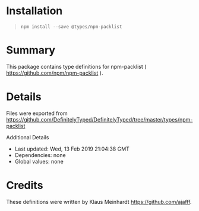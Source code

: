 # Installation
> `npm install --save @types/npm-packlist`

# Summary
This package contains type definitions for npm-packlist ( https://github.com/npm/npm-packlist ).

# Details
Files were exported from https://github.com/DefinitelyTyped/DefinitelyTyped/tree/master/types/npm-packlist

Additional Details
 * Last updated: Wed, 13 Feb 2019 21:04:38 GMT
 * Dependencies: none
 * Global values: none

# Credits
These definitions were written by Klaus Meinhardt <https://github.com/ajafff>.
